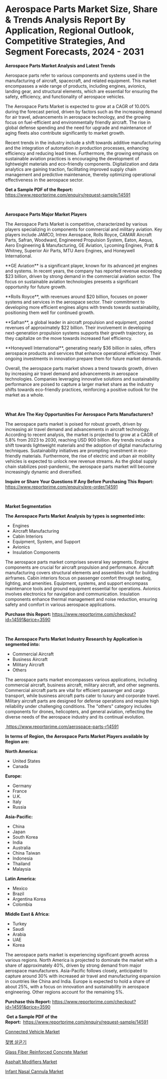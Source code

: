 <p><h1>Aerospace Parts Market Size, Share & Trends Analysis Report By Application, Regional Outlook, Competitive Strategies, And Segment Forecasts, 2024 - 2031</h1></p><p><strong>Aerospace Parts Market Analysis and Latest Trends</strong></p>
<p><p>Aerospace parts refer to various components and systems used in the manufacturing of aircraft, spacecraft, and related equipment. This market encompasses a wide range of products, including engines, avionics, landing gear, and structural elements, which are essential for ensuring the safety, efficiency, and functionality of aerospace vehicles.</p><p>The Aerospace Parts Market is expected to grow at a CAGR of 10.00% during the forecast period, driven by factors such as the increasing demand for air travel, advancements in aerospace technology, and the growing focus on fuel-efficient and environmentally friendly aircraft. The rise in global defense spending and the need for upgrade and maintenance of aging fleets also contribute significantly to market growth.</p><p>Recent trends in the industry include a shift towards additive manufacturing and the integration of automation in production processes, enhancing efficiency and reducing lead times. Furthermore, the growing emphasis on sustainable aviation practices is encouraging the development of lightweight materials and eco-friendly components. Digitalization and data analytics are gaining traction, facilitating improved supply chain management and predictive maintenance, thereby optimizing operational effectiveness in the aerospace sector.</p></p>
<p><strong>Get a Sample PDF of the Report:&nbsp;</strong> <a href="https://www.reportprime.com/enquiry/request-sample/14591">https://www.reportprime.com/enquiry/request-sample/14591</a></p>
<p>&nbsp;</p>
<p><strong>Aerospace Parts Major Market Players</strong></p>
<p><p>The Aerospace Parts Market is competitive, characterized by various players specializing in components for commercial and military aviation. Key players include JAMCO, Intrex Aerospace, Rolls Royce, CAMAR Aircraft Parts, Safran, Woodward, Engineered Propulsion System, Eaton, Aequs, Aero Engineering & Manufacturing, GE Aviation, Lycoming Engines, Pratt & Whitney, Superior Air Parts, MTU Aero Engines, and Honeywell International.</p><p>**GE Aviation** is a significant player, known for its advanced jet engines and systems. In recent years, the company has reported revenue exceeding $23 billion, driven by strong demand in the commercial aviation sector. The focus on sustainable aviation technologies presents a significant opportunity for future growth.</p><p>**Rolls Royce**, with revenues around $20 billion, focuses on power systems and services in the aerospace sector. Their commitment to developing more efficient engines aligns with trends towards sustainability, positioning them well for continued growth.</p><p>**Safran**, a global leader in aircraft propulsion and equipment, posted revenues of approximately $22 billion. Their involvement in developing next-generation propulsion systems supports their growth trajectory, as they capitalize on the move towards increased fuel efficiency.</p><p>**Honeywell International**, generating nearly $36 billion in sales, offers aerospace products and services that enhance operational efficiency. Their ongoing investments in innovation prepare them for future market demands.</p><p>Overall, the aerospace parts market shows a trend towards growth, driven by increasing air travel demand and advancements in aerospace technologies. Companies leveraging innovative solutions and sustainability performance are poised to capture a larger market share as the industry shifts towards eco-friendly practices, reinforcing a positive outlook for the market as a whole.</p></p>
<p>&nbsp;</p>
<p><strong>What Are The Key Opportunities For Aerospace Parts Manufacturers?</strong></p>
<p><p>The aerospace parts market is poised for robust growth, driven by increasing air travel demand and advancements in aircraft technology. According to recent analysis, the market is projected to grow at a CAGR of 5.8% from 2023 to 2030, reaching USD 900 billion. Key trends include a shift towards lightweight materials and the adoption of digital manufacturing techniques. Sustainability initiatives are prompting investment in eco-friendly materials. Furthermore, the rise of electric and urban air mobility vehicles is expected to unlock new revenue streams. As the global supply chain stabilizes post-pandemic, the aerospace parts market will become increasingly dynamic and diversified.</p></p>
<p><strong>Inquire or Share Your Questions If Any Before Purchasing This Report:</strong> <a href="https://www.reportprime.com/enquiry/pre-order/14591">https://www.reportprime.com/enquiry/pre-order/14591</a></p>
<p>&nbsp;</p>
<p><strong>Market Segmentation</strong></p>
<p><strong>The Aerospace Parts Market Analysis by types is segmented into:</strong></p>
<p><ul><li>Engines</li><li>Aircraft Manufacturing</li><li>Cabin Interiors</li><li>Equipment, System, and Support</li><li>Avionics</li><li>Insulation Components</li></ul></p>
<p><p>The aerospace parts market comprises several key segments. Engine components are crucial for aircraft propulsion and performance. Aircraft manufacturing covers structural elements and assemblies vital for building airframes. Cabin interiors focus on passenger comfort through seating, lighting, and amenities. Equipment, systems, and support encompass maintenance tools and ground equipment essential for operations. Avionics involves electronics for navigation and communication. Insulation components enhance thermal management and noise reduction, ensuring safety and comfort in various aerospace applications.</p></p>
<p><strong>Purchase this Report:&nbsp;</strong><a href="https://www.reportprime.com/checkout?id=14591&price=3590">https://www.reportprime.com/checkout?id=14591&price=3590</a></p>
<p>&nbsp;</p>
<p><strong>The Aerospace Parts Market Industry Research by Application is segmented into:</strong></p>
<p><ul><li>Commercial Aircraft</li><li>Business Aircraft</li><li>Military Aircraft</li><li>Others</li></ul></p>
<p><p>The aerospace parts market encompasses various applications, including commercial aircraft, business aircraft, military aircraft, and other segments. Commercial aircraft parts are vital for efficient passenger and cargo transport, while business aircraft parts cater to luxury and corporate travel. Military aircraft parts are designed for defense operations and require high reliability under challenging conditions. The "others" category includes components for drones, helicopters, and general aviation, reflecting the diverse needs of the aerospace industry and its continual evolution.</p></p>
<p><a href="https://www.reportprime.com/aerospace-parts-r14591">&nbsp;https://www.reportprime.com/aerospace-parts-r14591</a></p>
<p><strong>In terms of Region, the Aerospace Parts Market Players available by Region are:</strong></p>
<p>
    <p> <strong> North America: </strong>
        <ul>
            <li>United States</li>
            <li>Canada</li>
        </ul>
        </p> 
    <p> <strong> Europe: </strong>
        <ul>
            <li>Germany</li>
            <li>France</li>
            <li>U.K.</li>
            <li>Italy</li>
            <li>Russia</li>
        </ul>
        </p> 
    <p> <strong> Asia-Pacific: </strong>
        <ul>
            <li>China</li>
            <li>Japan</li>
            <li>South Korea</li>
            <li>India</li>
            <li>Australia</li>
            <li>China Taiwan</li>
            <li>Indonesia</li>
            <li>Thailand</li>
            <li>Malaysia</li>
        </ul>
        </p> 
    <p> <strong> Latin America: </strong>
        <ul>
            <li>Mexico</li>
            <li>Brazil</li>
            <li>Argentina Korea</li>
            <li>Colombia</li>
        </ul>
        </p> 
    <p> <strong> Middle East & Africa: </strong>
        <ul>
            <li>Turkey</li>
            <li>Saudi</li>
            <li>Arabia</li>
            <li>UAE</li>
            <li>Korea</li>
        </ul>
    </p>
    </p>
<p><p>The aerospace parts market is experiencing significant growth across various regions. North America is projected to dominate the market with a share of approximately 40%, driven by strong demand from major aerospace manufacturers. Asia-Pacific follows closely, anticipated to capture around 30% with increased air travel and manufacturing expansion in countries like China and India. Europe is expected to hold a share of about 25%, with a focus on innovation and sustainability in aerospace engineering. Other regions account for the remaining 5%.</p></p>
<p><strong>Purchase this Report: </strong><a href="https://www.reportprime.com/checkout?id=14591&price=3590">https://www.reportprime.com/checkout?id=14591&price=3590</a></p>
<p>&nbsp;<strong>Get a Sample PDF of the Report:&nbsp;&nbsp;</strong><a href="https://www.reportprime.com/enquiry/request-sample/14591">https://www.reportprime.com/enquiry/request-sample/14591</a></p>
<p><strong></strong></p>
<p><p><a href="https://github.com/AbbasMahmud554/Market-Research-Report-List-1/blob/main/connected-vehicle-market.md">Connected Vehicle Market</a></p><p><a href="https://medium.com/@trevorkruvalis5678/baby-bottle-sterilizer-market-%EC%9D%98-%EA%B8%80%EB%A1%9C%EB%B2%8C-%EC%8B%9C%EC%9E%A5-%EA%B0%9C%EC%9A%94%EB%8A%94-%EC%A0%84-%EC%84%B8%EA%B3%84-%EB%B0%8F-%EC%A3%BC%EC%9A%94-%EC%8B%9C%EC%9E%A5%EC%9D%98-%EC%82%B0%EC%97%85%EC%97%90-%EC%98%81%ED%96%A5%EC%9D%84-%EB%AF%B8%EC%B9%98%EB%8A%94-%EC%A3%BC%EC%9A%94-%ED%8A%B8%EB%A0%8C%EB%93%9C%EC%97%90-%EB%8C%80%ED%95%9C-%EB%8F%85%ED%8A%B9%ED%95%9C-%EA%B4%80%EC%A0%90%EC%9D%84-%EC%A0%9C%EA%B3%B5%ED%95%A9%EB%8B%88%EB%8B%A4-c17e1207c1e2">젖병 살균기</a></p><p><a href="https://medium.com/@charityrice1939/the-glass-fiber-reinforced-concrete-market-insights-report-offers-an-in-depth-and-thorough-03220135ebd4">Glass Fiber Reinforced Concrete Market</a></p><p><a href="https://medium.com/@charityrice1939/asphalt-modifiers-market-trends-a-detailed-study-of-its-market-segmentation-and-analyzing-the-8e71590cd252">Asphalt Modifiers Market</a></p><p><a href="https://issuu.com/reportprime-2/docs/infant-nasal-cannula-market-size-20_e3915cbe1ef868">Infant Nasal Cannula Market</a></p></p>